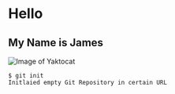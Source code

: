 # Hello
## My Name is James

![Image of Yaktocat](https://octodex.github.com/images/yaktocat.png)

```
$ git init
Initlaied empty Git Repository in certain URL
```
